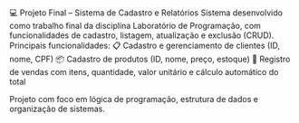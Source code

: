💻 Projeto Final – Sistema de Cadastro e Relatórios
Sistema desenvolvido como trabalho final da disciplina Laboratório de Programação, com funcionalidades de cadastro, listagem, atualização e exclusão (CRUD).
Principais funcionalidades:
📋 Cadastro e gerenciamento de clientes (ID, nome, CPF)
📦 Cadastro de produtos (ID, nome, preço, estoque)
🧾 Registro de vendas com itens, quantidade, valor unitário e cálculo automático do total

Projeto com foco em lógica de programação, estrutura de dados e organização de sistemas.
